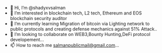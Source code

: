 - 👋 Hi, I’m @shadyxvsalman
- 👀 I’m interested in blockchain tech, L2 tech, Ethereum and EOS blockchain security auditor
- 🌱 I’m currently learning Migration of bitcoin via Lighting network to public protocols and creating defense mechanics against 51% Attack..
- 💞️ I’m looking to collaborate on WEB3,Bounty Hunting,DeFi protocol developement...
- 📫 How to reach me salmanpublicmail@gmail.com...

<!---
shadyxvsalman/shadyxvsalman is a ✨ special ✨ repository because its `README.md` (this file) appears on your GitHub profile.
You can click the Preview link to take a look at your changes.
--->
